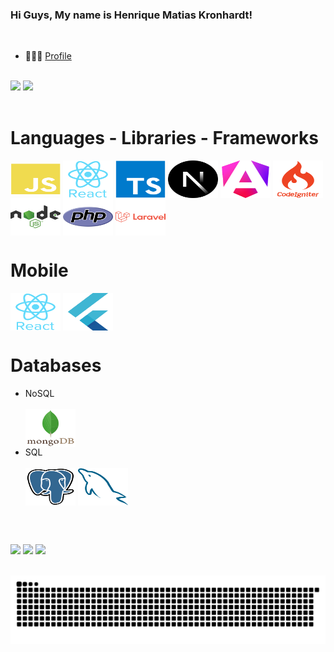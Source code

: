 ### Hi Guys, My name is Henrique Matias Kronhardt!

<br>

- 👨🏻‍💻 [Profile](https://devhenriquekro.com.br/)
  
<br>

<div>
  <img height="180em" src="https://github-readme-stats.vercel.app/api?username=rike14&theme=dark&show_icons=true">
  <img height="150em" src="https://github-readme-stats.vercel.app/api/top-langs/?username=rike14&layout=compact&langs_count=7&theme=dark&show_icons=true"/>   
</div><br>
  
  # Languages - Libraries - Frameworks
  <div style="display: inline_block;"> 
    <img align="center" alt="Rike-Js" height="50" width="80" src="https://raw.githubusercontent.com/devicons/devicon/master/icons/javascript/javascript-plain.svg">
    <img align="center" alt="Rike-ReactJS" height="60" width="80" src="https://raw.githubusercontent.com/devicons/devicon/master/icons/react/react-original-wordmark.svg">
    <img align="center" alt="Rike-TypescriptJS" height="60" width="80" src="https://raw.githubusercontent.com/devicons/devicon/master/icons/typescript/typescript-original.svg">
    <img align="center" alt="Rike-NextJS" height="60" width="80" src="https://raw.githubusercontent.com/devicons/devicon/master/icons/nextjs/nextjs-original.svg">
    <img align="center" alt="Rike-AngularJS" height="60" width="80" src="https://raw.githubusercontent.com/devicons/devicon/master/icons/angular/angular-original.svg">
    <img align="center" alt="Rike-Codeigniter" height="60" width="80" src="https://raw.githubusercontent.com/devicons/devicon/master/icons/codeigniter/codeigniter-plain-wordmark.svg"> 
    <img align="center" alt="Rike-NodeJs" height="60" width="80" src="https://raw.githubusercontent.com/devicons/devicon/master/icons/nodejs/nodejs-original-wordmark.svg"> 
    <img align="center" alt="Rike-Php" height="60" width="80" src="https://raw.githubusercontent.com/devicons/devicon/master/icons/php/php-original.svg"> 
    <img align="center" alt="Rike-Laravel" height="60" width="80" src="https://raw.githubusercontent.com/devicons/devicon/master/icons/laravel/laravel-original-wordmark.svg"> 
  </div>

   # Mobile
  <div style="display: inline_block;"> 
    <img align="center" alt="Rike-ReactNative" height="60" width="80" src="https://raw.githubusercontent.com/devicons/devicon/master/icons/react/react-original-wordmark.svg"> 
    <img align="center" alt="Rike-Flutter" height="60" width="80" src="https://raw.githubusercontent.com/devicons/devicon/master/icons/flutter/flutter-original.svg">   
  </div>

   # Databases
  * NoSQL
    <div style="display: inline_block;"> 
       <br>
      <img align="center" alt="Rike-MongoDB" height="60" width="80" src="https://raw.githubusercontent.com/devicons/devicon/master/icons/mongodb/mongodb-original-wordmark.svg"> 
    </div>
  * SQL
    <div style="display: inline_block;"> 
      <br>
      <img align="center" alt="Rike-Postgres" height="60" width="80" src="https://raw.githubusercontent.com/devicons/devicon/master/icons/postgresql/postgresql-original.svg"> 
      <img align="center" alt="Rike-MySQL" height="60" width="80" src="https://raw.githubusercontent.com/devicons/devicon/master/icons/mysql/mysql-original.svg">    
    </div>  
 <br><br>
  <div>
  <a href="https://instagram.com/rikekronhardt" target="_blank"><img src="https://img.shields.io/badge/-Instagram-%23E4405F?style=for-the-badge&logo=instagram&logoColor=white" target="_blank"></a>
  <a href = "mailto:henriquemk00@gmail.com"><img src="https://img.shields.io/badge/-Gmail-%23333?style=for-the-badge&logo=gmail&logoColor=white" target="_blank"></a>
  <a href="https://www.linkedin.com/in/henriquekronhardt" target="_blank"><img src="https://img.shields.io/badge/-LinkedIn-%230077B5?style=for-the-badge&logo=linkedin&logoColor=white" target="_blank"></a> <br><br>
 
    
![Snake animation](https://github.com/rike14/rike14/blob/output/github-contribution-grid-snake.svg)
    
</div>


